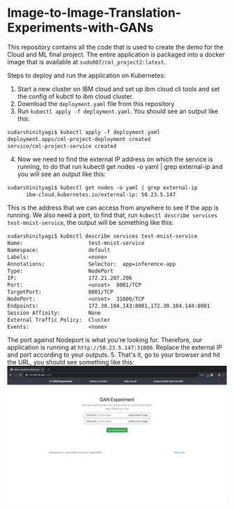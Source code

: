 # Image-to-Image-Translation-Experiments-with-GANs

This repository contains all the code that is used to create the demo for the Cloud and ML final project. The entire application is packaged into a docker image that is available at `sudo007/cml_project2:latest`.

Steps to deploy and run the application on Kubernetes:
1. Start a new cluster on IBM cloud and set up ibm cloud cli tools and set the config of kubctl to ibm cloud cluster.
2. Download the `deployment.yaml` file from this repository
3. Run `kubectl apply -f deployment.yaml`. You should see an output like this:
```
sudarshinityagi$ kubectl apply -f deployment.yaml
deployment.apps/cml-project-deployment created
service/cml-project-service created
```
4. Now we need to find the external IP address on which the service is running, to do that run kubectl get nodes -o yaml | grep external-ip and you will see an output like this:
```
sudarshinityagi$ kubectl get nodes -o yaml | grep external-ip
      ibm-cloud.kubernetes.io/external-ip: 50.23.5.147
```
This is the address that we can access from anywhere to see if the app is running. We also need a port, to find that, run `kubectl describe services test-mnist-service`, the output will be something like this:
```
sudarshinityagi$ kubectl describe services test-mnist-service
Name:                     test-mnist-service
Namespace:                default
Labels:                   <none>
Annotations:              Selector:  app=inference-app
Type:                     NodePort
IP:                       172.21.207.206
Port:                     <unset>  8001/TCP
TargetPort:               8001/TCP
NodePort:                 <unset>  31000/TCP
Endpoints:                172.30.104.143:8001,172.30.104.144:8001
Session Affinity:         None
External Traffic Policy:  Cluster
Events:                   <none>
```
The port against Nodeport is what you're looking for. Therefore, our application is running at `http://50.23.5.147:31000`. Replace the external IP and port according to your outputs.
5. That's it, go to your browser and hit the URL, you should see something like this:
![alt text](https://github.com/SudarshiniTyagi/Image-to-Image-Translation-Experiments-with-GANs/blob/master/demo.jpeg?raw=true)
